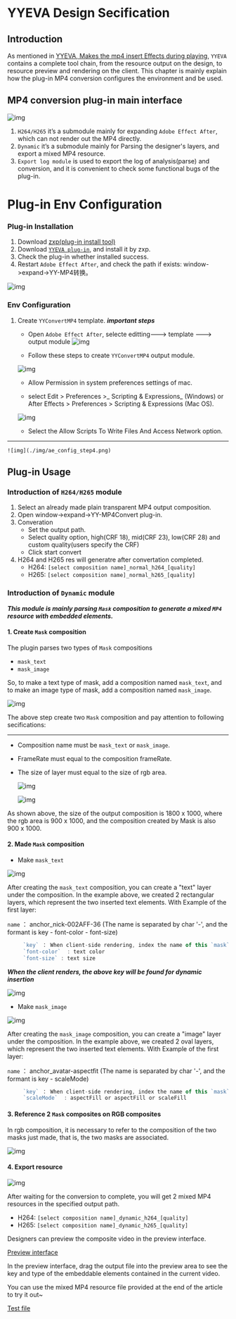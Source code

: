 # YYEVA  Design Secification

## Introduction

As mentioned in [YYEVA, Makes the mp4 insert Effects during playing](./YYEVA,Makes_the_mp4_insert_Effects_during_playing.md), `YYEVA` contains a complete tool chain, from the resource output on the design, to resource preview and rendering on the client. This chapter is mainly explain how the plug-in MP4 conversion configures the environment and be used.

## MP4 conversion plug-in main interface

![img](./img/yyeva_ae_plugin_main.png)

1. `H264/H265` it’s a submodule mainly for expanding `Adobe Effect After`, which can not render out the MP4 directly.
2. `Dynamic` it’s a submodule mainly for Parsing the designer's layers, and export a mixed MP4 resource.
3. `Export log module` is used to export the log of analysis(parse) and conversion, and it is convenient to check some functional bugs of the plug-in.

# Plug-in Env Configuration

### Plug-in Installation

1.	Download [zxp(plug-in install tool)](https://aescripts.com/learn/zxp-installer/) 
2. Download [`YYEVA plug-in`](./AEP/build/2.7.0/YYYSMP4Conveter.zxp), and install it by zxp.
3. Check the plug-in whether installed success.
4. Restart `Adobe Effect After`, and check the path if exists: window->expand->YY-MP4转换。

![img](./img/ae_installer_step1.png) 

### Env Configuration

1.	Create `YYConvertMP4` template. ***important steps***
	*	Open `Adobe Effect After`, selecte editting---> template ---> output module
	![img](./img/ae_config_step1.png)

	* Follow these steps to create `YYConvertMP4` output module.

	![img](./img/ae_config_step2.png)

	* Allow Permission in system preferences settings of mac.

	* select Edit > Preferences >_ Scripting & Expressions_ (Windows) or After Effects > Preferences > Scripting & Expressions (Mac OS).

	![img](./img/ae_config_step3.png)

	*	Select the Allow Scripts To Write Files And Access Network option.
****
	![img](./img/ae_config_step4.png) 

## Plug-in Usage

### Introduction of `H264/H265` module

1.	Select an already made plain transparent MP4 output composition.
2. Open window->expand->YY-MP4Convert plug-in.
3. Converation
	* Set the output path.
	* Select quality option, high(CRF 18), mid(CRF 23), low(CRF 28) and custom quality(users specify the CRF)
	* Click start convert
4. H264 and H265 res will generatre after convertation completed.
	* H264: `[select composition name]_normal_h264_[quality]`
	* H265: `[select composition name]_normal_h265_[quality]`

### Introduction of `Dynamic` module

***This module is mainly parsing `Mask` composition to generate a mixed `MP4` resource with embedded elements.***

#### 1.	Create `Mask` composition

The plugin parses two types of `Mask` compositions

* `mask_text`
* `mask_image`

So, to make a text type of mask, add a composition named `mask_text`, and to make an image type of mask, add a composition named `mask_image`.

![img](./img/ae_mask_step_create.png) 

The above step create two `Mask` composition and pay attention to following secifications:
****
 * Composition name must be `mask_text` or `mask_image`.
 * FrameRate must equal to the composition frameRate.
 * The size of layer must equal to the size of rgb area.

   ![img](./img/ae_mask_step_create_2.png) 
   
   ![img](./img/ae_mask_step_create_3.png) 

As shown above, the size of the output composition is 1800 x 1000, where the rgb area is 900 x 1000, and the composition created by Mask is also 900 x 1000.

#### 2. Made `Mask` composition

* Make `mask_text`

![img](./img/ae_mask_text_create.png) 

After creating the `mask_text` composition, you can create a "text" layer under the composition. In the example above, we created 2 rectangular layers, which represent the two inserted text elements. With Example of the first layer:

`name` ： anchor_nick-002AFF-36 (The name is separated by char '-', and the formant is key - font-color - font-size)

```js
     `key` ： When client-side rendering, index the name of this `mask`
     `font-color`  : text color
     `font-size` : text size
```

***When the client renders, the above key will be found for dynamic insertion***

![img](./img/ae_mask_text_key.png) 

* Make `mask_image`

![img](./img/ae_mask_image_create.png) 

After creating the `mask_image` composition, you can create a "image" layer under the composition. In the example above, we created 2 oval layers, which represent the two inserted text elements. With Example of the first layer:

`name` ： anchor_avatar-aspectfit (The name is separated by char '-', and the formant is key - scaleMode)

```js
     `key` ： When client-side rendering, index the name of this `mask`
     `scaleMode`  : aspectFill or aspectFill or scaleFill
```

#### 3. Reference 2 `Mask` composites on RGB composites

In rgb composition, it is necessary to refer to the composition of the two masks just made, that is, the two masks are associated.

![img](./img/ae_reference_out.png) 

#### 4. Export resource

![img](./img/ae_output_mp4.png) 

After waiting for the conversion to complete, you will get 2 mixed MP4 resources in the specified output path.

* H264: `[select composition name]_dynamic_h264_[quality]`
* H265: `[select composition name]_dynamic_h265_[quality]`

Designers can preview the composite video in the preview interface.

[Preview interface](https://gfe.yy.com/e-video/preview/)

In the preview interface, drag the output file into the preview area to see the key and type of the embeddable elements contained in the current video.

You can use the mixed MP4 resource file provided at the end of the article to try it out~

[Test file](./img/输出_dynamic_264_mid.mp4)
